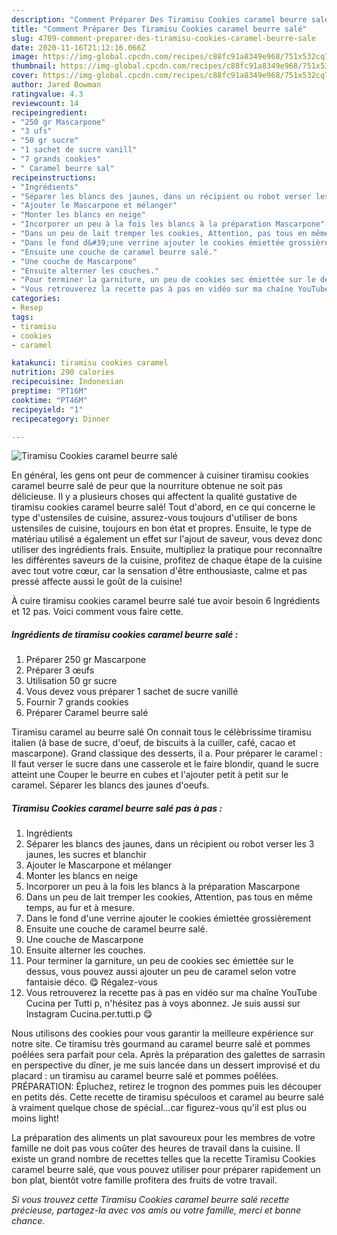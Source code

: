 ```yaml
---
description: "Comment Préparer Des Tiramisu Cookies caramel beurre salé"
title: "Comment Préparer Des Tiramisu Cookies caramel beurre salé"
slug: 4709-comment-preparer-des-tiramisu-cookies-caramel-beurre-sale
date: 2020-11-16T21:12:16.066Z
image: https://img-global.cpcdn.com/recipes/c88fc91a8349e968/751x532cq70/tiramisu-cookies-caramel-beurre-sale-photo-principale-de-la-recette.jpg
thumbnail: https://img-global.cpcdn.com/recipes/c88fc91a8349e968/751x532cq70/tiramisu-cookies-caramel-beurre-sale-photo-principale-de-la-recette.jpg
cover: https://img-global.cpcdn.com/recipes/c88fc91a8349e968/751x532cq70/tiramisu-cookies-caramel-beurre-sale-photo-principale-de-la-recette.jpg
author: Jared Bowman
ratingvalue: 4.3
reviewcount: 14
recipeingredient:
- "250 gr Mascarpone"
- "3 ufs"
- "50 gr sucre"
- "1 sachet de sucre vanill"
- "7 grands cookies"
- " Caramel beurre sal"
recipeinstructions:
- "Ingrédients"
- "Séparer les blancs des jaunes, dans un récipient ou robot verser les 3 jaunes, les sucres et blanchir"
- "Ajouter le Mascarpone et mélanger"
- "Monter les blancs en neige"
- "Incorporer un peu à la fois les blancs à la préparation Mascarpone"
- "Dans un peu de lait tremper les cookies, Attention, pas tous en même temps, au fur et à mesure."
- "Dans le fond d&#39;une verrine ajouter le cookies émiettée grossièrement"
- "Ensuite une couche de caramel beurre salé."
- "Une couche de Mascarpone"
- "Ensuite alterner les couches."
- "Pour terminer la garniture, un peu de cookies sec émiettée sur le dessus, vous pouvez aussi ajouter un peu de caramel selon votre fantaisie déco. 😋 Régalez-vous"
- "Vous retrouverez la recette pas à pas en vidéo sur ma chaîne YouTube Cucina per Tutti p, n&#39;hésitez pas à voys abonnez. Je suis aussi sur Instagram Cucina.per.tutti.p 😋"
categories:
- Resep
tags:
- tiramisu
- cookies
- caramel

katakunci: tiramisu cookies caramel 
nutrition: 290 calories
recipecuisine: Indonesian
preptime: "PT16M"
cooktime: "PT46M"
recipeyield: "1"
recipecategory: Dinner

---
```



![Tiramisu Cookies caramel beurre salé](https://img-global.cpcdn.com/recipes/c88fc91a8349e968/751x532cq70/tiramisu-cookies-caramel-beurre-sale-photo-principale-de-la-recette.jpg)

En général, les gens ont peur de commencer à cuisiner tiramisu cookies caramel beurre salé de peur que la nourriture obtenue ne soit pas délicieuse. Il y a plusieurs choses qui affectent la qualité gustative de tiramisu cookies caramel beurre salé! Tout d'abord, en ce qui concerne le type d'ustensiles de cuisine, assurez-vous toujours d'utiliser de bons ustensiles de cuisine, toujours en bon état et propres. Ensuite, le type de matériau utilisé a également un effet sur l'ajout de saveur, vous devez donc utiliser des ingrédients frais. Ensuite, multipliez la pratique pour reconnaître les différentes saveurs de la cuisine, profitez de chaque étape de la cuisine avec tout votre cœur, car la sensation d'être enthousiaste, calme et pas pressé affecte aussi le goût de la cuisine!

<!--inarticleads1-->

À cuire tiramisu cookies caramel beurre salé tue avoir besoin 6 Ingrédients et 12 pas. Voici comment vous faire cette.

##### Ingrédients de tiramisu cookies caramel beurre salé :

1. Préparer 250 gr Mascarpone
1. Préparer 3 œufs
1. Utilisation 50 gr sucre
1. Vous devez vous préparer 1 sachet de sucre vanillé
1. Fournir 7 grands cookies
1. Préparer  Caramel beurre salé


Tiramisu caramel au beurre salé On connait tous le célèbrissime tiramisu italien (à base de sucre, d&#39;oeuf, de biscuits à la cuiller, café, cacao et mascarpone). Grand classique des desserts, il a. Pour préparer le caramel : Il faut verser le sucre dans une casserole et le faire blondir, quand le sucre atteint une Couper le beurre en cubes et l&#39;ajouter petit à petit sur le caramel. Séparer les blancs des jaunes d&#39;oeufs. 

<!--inarticleads2-->

##### Tiramisu Cookies caramel beurre salé pas à pas :

1. Ingrédients
1. Séparer les blancs des jaunes, dans un récipient ou robot verser les 3 jaunes, les sucres et blanchir
1. Ajouter le Mascarpone et mélanger
1. Monter les blancs en neige
1. Incorporer un peu à la fois les blancs à la préparation Mascarpone
1. Dans un peu de lait tremper les cookies, Attention, pas tous en même temps, au fur et à mesure.
1. Dans le fond d&#39;une verrine ajouter le cookies émiettée grossièrement
1. Ensuite une couche de caramel beurre salé.
1. Une couche de Mascarpone
1. Ensuite alterner les couches.
1. Pour terminer la garniture, un peu de cookies sec émiettée sur le dessus, vous pouvez aussi ajouter un peu de caramel selon votre fantaisie déco. 😋 Régalez-vous
1. Vous retrouverez la recette pas à pas en vidéo sur ma chaîne YouTube Cucina per Tutti p, n&#39;hésitez pas à voys abonnez. Je suis aussi sur Instagram Cucina.per.tutti.p 😋


Nous utilisons des cookies pour vous garantir la meilleure expérience sur notre site. Ce tiramisu très gourmand au caramel beurre salé et pommes poêlées sera parfait pour cela. Après la préparation des galettes de sarrasin en perspective du dîner, je me suis lancée dans un dessert improvisé et du placard : un tiramisu au caramel beurre salé et pommes poêlées. PRÉPARATION: Épluchez, retirez le trognon des pommes puis les découper en petits dés. Cette recette de tiramisu spéculoos et caramel au beurre salé à vraiment quelque chose de spécial…car figurez-vous qu&#39;il est plus ou moins light! 

<!--inarticleads1-->

<p>
La préparation des aliments un plat savoureux pour les membres de votre famille ne doit pas vous coûter des heures de travail dans la cuisine. Il existe un grand nombre de recettes telles que la recette Tiramisu Cookies caramel beurre salé, que vous pouvez utiliser pour préparer rapidement un bon plat, bientôt votre famille profitera des fruits de votre travail.
</p>

<p>
<i>Si vous trouvez cette Tiramisu Cookies caramel beurre salé recette précieuse, partagez-la avec vos amis ou votre famille, merci et bonne chance.</i>
</p>
